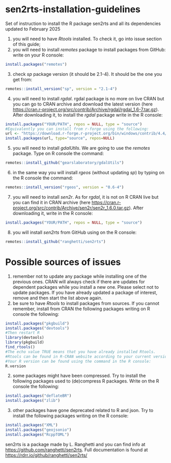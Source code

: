 # sen2rts-installation-guidelines
Set of instruction to install the R package sen2rts and all its dependencies updated to February 2025
1) you will need to have *Rtools* installed. To check it, go into issue section of this guide; 
2) you will need to install *remotes* package to install packages from GitHub: write on your R console:
```r
install.packages("remotes")
```
3) check *sp* package version (it should be 2.1-4). It should be the one you get from:
```r
remotes::install_version("sp", version = "2.1-4")
```
4) you will need to install *rgdal*. rgdal package is no more on live CRAN but you can go to CRAN archive and download the latest version (here https://cran.r-project.org/src/contrib/Archive/rgdal/rgdal_1.6-7.tar.gz). After downloading it, to install the *rgdal* package write in the R console: 
```r
install.packages("YOUR/PATH", repos = NULL, type = "source")
#Equivalently you can install from r-forge using the following:
url <- "https://download.r-forge.r-project.org/bin/windows/contrib/4.4/rgdal_1.6-7.zip"
install.packages(url, type="source", repos=NULL)
```
5) you will need to install *gdalUtils*. We are going to use the *remotes* package. Type on R console the command: 
```r
remotes::install_github("gearslaboratory/gdalUtils")
```
6) in the same way you will install *rgeos* (without updating *sp*) by typing on the R console the command: 
```r
remotes::install_version("rgeos", version = "0.6-4")
```
7) you will need to install *sen2r*. As for *rgdal*, it is not on R CRAN live but you can find it in CRAN archive (here https://cran.r-project.org/src/contrib/Archive/sen2r/sen2r_1.6.0.tar.gz). After downloading it, write in the R console:
```r
install.packages("YOUR/PATH", repos = NULL, type = "source")
```
8) you will install *sen2rts* from GitHub using on the R console:
```r
remotes::install_github("ranghetti/sen2rts")
```

# Possible sources of issues
1) remember not to update any package while installing one of the previous ones. CRAN will always check if there are updates for dependent packages while you install a new one. Please select not to update packages. If you have already updated a package of interest, remove and then start the list above again. 
2) be sure to have *Rtools* to install packages from sources. If you cannot remember, install from CRAN the following packages writing on R console the following:
```r
install.packages("pkgbuild")
install.packages("devtools")
#Then restart R
library(devtools)
library(pkgbuild)
find_rtools()
#The echo value TRUE means that you have already installed Rtools.
#Rtools can be found in R-CRAN website according to your current version of R.
#Your R version can be found using the command in the R console:
R.version
```
2) some packages might have been compressed. Try to install the following packages used to (de)compress R packages. Write on the R console the following:
```r
install.packages("deflateBR")
install.packages("zlib")
```
3) other packages have gone deprecated related to R and json. Try to install the following packages writing on the R console:
```r
install.packages("XML")
install.packages("geojsonio")
install.packages("RcppTOML")
```

sen2rts is a package made by L. Ranghetti and you can find info at https://github.com/ranghetti/sen2rts. Full documentation is found at https://rdrr.io/github/ranghetti/sen2rts/
